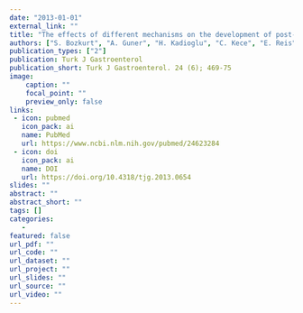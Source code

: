 ```yaml
---
date: "2013-01-01"
external_link: ""
title: "The effects of different mechanisms on the development of post-ERCP pancreatitis in an ERCP model in rats"
authors: ["S. Bozkurt", "A. Guner", "H. Kadioglu", "C. Kece", "E. Reis", "H. Coskun"]
publication_types: ["2"]
publication: Turk J Gastroenterol
publication_short: Turk J Gastroenterol. 24 (6); 469-75
image:
    caption: ""
    focal_point: ""
    preview_only: false
links:
 - icon: pubmed
   icon_pack: ai
   name: PubMed
   url: https://www.ncbi.nlm.nih.gov/pubmed/24623284
 - icon: doi
   icon_pack: ai
   name: DOI
   url: https://doi.org/10.4318/tjg.2013.0654
slides: ""
abstract: ""
abstract_short: ""
tags: []
categories: 
   - 
featured: false
url_pdf: ""
url_code: ""
url_dataset: ""
url_project: ""
url_slides: ""
url_source: ""
url_video: ""
---
```

